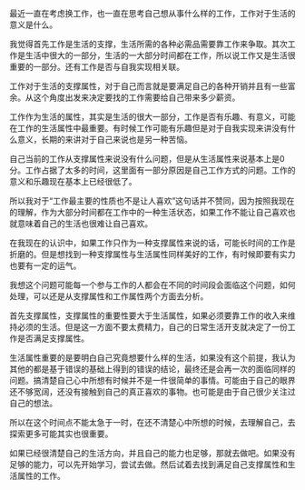 最近一直在考虑换工作，也一直在思考自己想从事什么样的工作，工作对于生活的意义是什么。

我觉得首先工作是生活的支撑，生活所需的各种必需品需要靠工作来争取。其次工作是生活中很大的一部分，生活的一大部分时间都在工作，所以说工作又是生活很重要的一部分。还有工作是否与自我实现相关联。

工作对于生活的支撑属性，对于自己而言就是要满足自己的各种开销并且有一些富余。从这个角度出发来决定要找的工作需要给自己带来多少薪资。

工作作为生活的属性，其实是生活的很大一部分，工作是否有乐趣、有意义，可能在工作的生活属性中最重要。有时候工作可能有乐趣但是对于自我实现来讲没有什么意义，长期的来讲对于自己来说也是另一种苦恼。

自己当前的工作从支撑属性来说没有什么问题，但是从生活属性来说基本上是0分。工作占据了太多的时间，这里面有一部分原因是自己工作方式的问题。工作的意义和乐趣现在基本上已经很低了。

所以我对于“工作最主要的性质也不是让人喜欢”这句话并不赞同，因为按照我现在的理解，作为大部分时间都在工作中的一种生活状态，如果工作不能让自己喜欢也就意味着自己的生活也很难让自己喜欢。

在我现在的认识中，如果工作只作为一种支撑属性来说的话，可能长时间的工作是折磨的。但是想找到一种支撑属性与生活属性同样美好的工作，有时候即要有实力也要有一定的运气。

我想这个问题可能每一个参与工作的人都会在不同的时间段会面临这个问题，如何处理，可以还是从支撑属性和工作属性两个方面去分析。

首先支撑属性，支撑属性的重要性要大于生活属性，如果必须要靠工作的收入来维持必须的生活。但是这一方面不要太费精力，自己的日常生活开支就决定了一份工作是否满足支撑属性。

生活属性重要的是要明白自己究竟想要什么样的生活，如果没有这个前提，我认为其他的都是基于错误的基础上得到的错误的结论，最终还是会再一次的面临同样的问题。搞清楚自己心中所想有时候并不是一件很简单的事情。可能由于自己的眼界还不够宽阔，还没有接触到自己的真正喜欢的事物。也可能是由于自己很少关注过自己的想法。

所以在这个时间点不能太急于一时，在还不清楚心中所想的时候，去理解自己，去探索更多可能其实也很重要。

如果已经很清楚自己的生活方向，并且自己的能力也足够，那就去做吧。如果没有足够的能力，可以先开始学习，尝试去做。然后试着去找到满足自己支撑属性和生活属性的工作。

